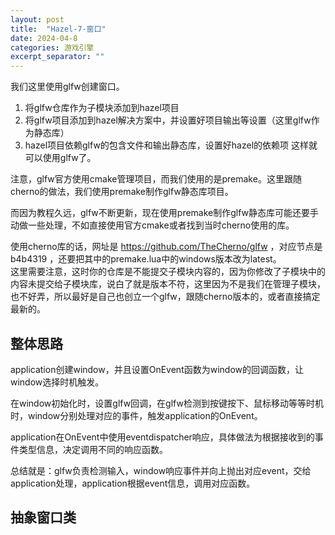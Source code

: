 ```yaml
---
layout: post
title:  "Hazel-7-窗口"
date: 2024-04-8
categories: 游戏引擎
excerpt_separator: ""
---
```



我们这里使用glfw创建窗口。  
1. 将glfw仓库作为子模块添加到hazel项目
2. 将glfw项目添加到hazel解决方案中，并设置好项目输出等设置（这里glfw作为静态库）
3. hazel项目依赖glfw的包含文件和输出静态库，设置好hazel的依赖项
这样就可以使用glfw了。

注意，glfw官方使用cmake管理项目，而我们使用的是premake。这里跟随cherno的做法，我们使用premake制作glfw静态库项目。  

而因为教程久远，glfw不断更新，现在使用premake制作glfw静态库可能还要手动做一些处理，不如直接使用官方cmake或者找到当时cherno使用的库。  

使用cherno库的话，网址是 https://github.com/TheCherno/glfw ，对应节点是 b4b4319 ，还要把其中的premake.lua中的windows版本改为latest。    
这里需要注意，这时你的仓库是不能提交子模块内容的，因为你修改了子模块中的内容未提交给子模块库，说白了就是版本不符，这里因为不是我们在管理子模块，也不好弄，所以最好是自己也创立一个glfw，跟随cherno版本的，或者直接搞定最新的。


## 整体思路
application创建window，并且设置OnEvent函数为window的回调函数，让window选择时机触发。

在window初始化时，设置glfw回调，在glfw检测到按键按下、鼠标移动等等时机时，window分别处理对应的事件，触发application的OnEvent。

application在OnEvent中使用eventdispatcher响应，具体做法为根据接收到的事件类型信息，决定调用不同的响应函数。


总结就是：glfw负责检测输入，window响应事件并向上抛出对应event，交给application处理，application根据event信息，调用对应函数。
## 抽象窗口类



